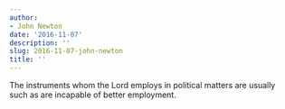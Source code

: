 ```yaml
---
author:
- John Newton
date: '2016-11-07'
description: ''
slug: 2016-11-07-john-newton
title: ''
---
```

The instruments whom the Lord employs in political matters are usually such as are incapable of better employment.



